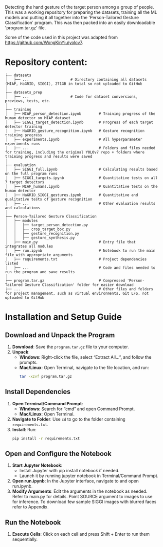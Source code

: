 Detecting the hand gesture of the target person among a group of people. This was a working repository for preparing the datasets, training all the ML models and putting it all together into the 'Person-Tailored Gesture Classification' program. This was then packed into an easily downloadable 'program.tar.gz' file. 

Some of the code used in this project was adapted from https://github.com/WongKinYiu/yolov7. 

# Repository content:
```
├── datasets
│   ├── ...                   # Directory containing all datasets (MIAP, HaGRID, SIGGI), 271GB in total so not uploaded to GitHub
│
├── datasets_prep
│   ├── ...                   # Code for dataset conversions, previews, tests, etc.
│
├── training
│   ├── MIAP_person_detection.ipynb        # Training progress of the human detector on MIAP dataset
│   ├── SIGGI_target_detection.ipynb       # Progress of each target detector training
│   ├── HaGRID_gesture_recognition.ipynb   # Gesture recognition training progress
│   ├── experiments.ipynb                  # All hyperparameter experiments runs
│   ├── ...                                # Folders and files needed for training, including the original YOLOv7 repo + folders where training progress and results were saved
│
├── evaluation
│   ├── SIGGI_full.ipynb                   # Calculating results based on the full program runs
│   ├── SIGGI_targets.ipynb                # Quantitative tests on all 7 target detectors
│   ├── MIAP_humans.ipynb                  # Quantitative tests on the human detector
│   ├── HaGRID_SIGGI_gestures.ipynb        # Quantitative and qualitative tests of gesture recognition
│   ├── ...                                # Other evaluation results and calculations
│
├── Person-Tailored Gesture Classification
│   ├── modules
│   │   ├── target_person_detection.py
│   │   ├── crop_target_box.py
│   │   ├── gesture_recognition.py
│   │   ├── gesture_synthesis.py   
│   ├── main.py                            # Entry file that integrates all modules
│   ├── run.ipynb                          # Notebook to run the main file with appropriate arguments
│   ├── requirements.txt                   # Project dependencies listed
│   ├── ...                                # Code and files needed to run the program and save results
│
├── program.tar.gz                         # Compressed 'Person-Tailored Gesture Classification' folder for easier download
├── ...                                    # Other files and folders for project management, such as virtual environments, Git LFS, not uploaded to GitHub
```

# Installation and Setup Guide
## Download and Unpack the Program

1. **Download**: Save the `program.tar.gz` file to your computer.
2. **Unpack**:
   - **Windows**: Right-click the file, select “Extract All…”, and follow the prompts.
   - **Mac/Linux**: Open Terminal, navigate to the file location, and run:
     ```bash
     tar -xzvf program.tar.gz
     ```

## Install Dependencies

1. **Open Terminal/Command Prompt**:
   - **Windows**: Search for “cmd” and open Command Prompt.
   - **Mac/Linux**: Open Terminal.
2. **Navigate to Folder**: Use `cd` to go to the folder containing `requirements.txt`.
3. **Install**: Run:
   ```bash
   pip install -r requirements.txt

## Open and Configure the Notebook

1. **Start Jupyter Notebook**:
   - Install Jupyter with pip install notebook if needed.
   - Launch it by running jupyter notebook in Terminal/Command Prompt.
2. **Open run.ipynb**: In the Jupyter interface, navigate to and open run.ipynb.
3. **Modify Arguments**: Edit the arguments in the notebook as needed. Refer to main.py for details. Point SOURCE argument to images to use for inference. To download few sample SIGGI images with blurred faces refer to Appendix.

## Run the Notebook

1. **Execute Cells**: Click on each cell and press Shift + Enter to run them sequentially.
